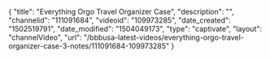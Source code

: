 {
    "title": "Everything Orgo Travel Organizer Case",
    "description": "",
    "channelid": "111091684",
    "videoid": "109973285",
    "date_created": "1502519791",
    "date_modified": "1504049173",
    "type": "captivate",
    "layout": "channelVideo",
    "url": "\/bbbusa-latest-videos\/everything-orgo-travel-organizer-case-3-notes\/111091684-109973285"
}